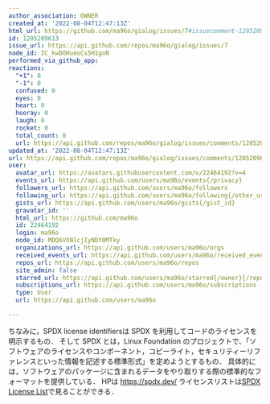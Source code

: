 ```yaml
---
author_association: OWNER
created_at: '2022-08-04T12:47:13Z'
html_url: https://github.com/ma96o/gialog/issues/7#issuecomment-1205209613
id: 1205209613
issue_url: https://api.github.com/repos/ma96o/gialog/issues/7
node_id: IC_kwDOHueoCs5H1goN
performed_via_github_app: 
reactions:
  "+1": 0
  "-1": 0
  confused: 0
  eyes: 0
  heart: 0
  hooray: 0
  laugh: 0
  rocket: 0
  total_count: 0
  url: https://api.github.com/repos/ma96o/gialog/issues/comments/1205209613/reactions
updated_at: '2022-08-04T12:47:13Z'
url: https://api.github.com/repos/ma96o/gialog/issues/comments/1205209613
user:
  avatar_url: https://avatars.githubusercontent.com/u/22464192?v=4
  events_url: https://api.github.com/users/ma96o/events{/privacy}
  followers_url: https://api.github.com/users/ma96o/followers
  following_url: https://api.github.com/users/ma96o/following{/other_user}
  gists_url: https://api.github.com/users/ma96o/gists{/gist_id}
  gravatar_id: ''
  html_url: https://github.com/ma96o
  id: 22464192
  login: ma96o
  node_id: MDQ6VXNlcjIyNDY0MTky
  organizations_url: https://api.github.com/users/ma96o/orgs
  received_events_url: https://api.github.com/users/ma96o/received_events
  repos_url: https://api.github.com/users/ma96o/repos
  site_admin: false
  starred_url: https://api.github.com/users/ma96o/starred{/owner}{/repo}
  subscriptions_url: https://api.github.com/users/ma96o/subscriptions
  type: User
  url: https://api.github.com/users/ma96o

---
```

ちなみに，SPDX license identifiersは SPDX を利用してコードのライセンスを明示するもの．
そして SPDX とは，Linux Foundation のプロジェクトで、「ソフトウェアのライセンスやコンポーネント，コピーライト，セキュリティーリファレンスといった情報を記述する標準形式」を定めようとするもの．
具体的には，ソフトウェアのパッケージに含まれるデータをやり取りする際の標準的なフォーマットを提供している．
HPは https://spdx.dev/
ライセンスリストは[SPDX License List](https://spdx.org/licenses/)で見ることができる．